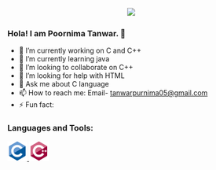 <p align="center">
  <img src="https://miro.medium.com/max/2048/1*OohqW5DGh9CQS4hLY5FXzA.png" height="230"/>
</p>


### Hola!  I am Poornima Tanwar. 👋



- 🔭 I’m currently working on C and C++
- 🌱 I’m currently learning java
- 👯 I’m looking to collaborate on C++
- 🤔 I’m looking for help with HTML
- 💬 Ask me about C language
- 📫 How to reach me:  Email- tanwarpurnima05@gmail.com
- ⚡ Fun fact: 


<h3 align="left">Languages and Tools:</h3>

<p align="left"> 
  <a href="https://www.cprogramming.com/" target="_blank"> <img src="https://github.com/devicons/devicon/blob/master/icons/c/c-original.svg" alt="c" width="40" height="40"/> </a> 
<a href="https://www.w3schools.com/css/" target="_blank"> <img src="https://github.com/devicons/devicon/blob/master/icons/cplusplus/cplusplus-original.svg" alt="C++" width="40" height="40"/> 

  
</p>
 
